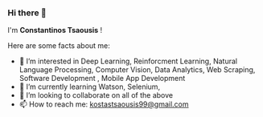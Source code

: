 ### Hi there 👋

I'm **Constantinos Tsaousis** !

Here are some facts about me:

- :thinking: I’m interested in Deep Learning, Reinforcment Learning, Natural Language Processing, Computer Vision, Data Analytics, Web Scraping, Software Development , Mobile App Development
- 🌱 I’m currently learning Watson, Selenium, 
- 👯 I’m looking to collaborate on all of the above
- 📫 How to reach me: kostastsaousis99@gmail.com


